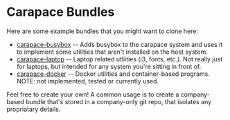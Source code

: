 Carapace Bundles
================

Here are some example bundles that you might want to clone here:

- [carapace-busybox](https://github.com/cheilman/carapace-busybox) -- Adds busybox to the carapace system and uses it to implement some utilities that aren't installed on the host system.
- [carapace-laptop](https://github.com/cheilman/carapace-laptop) -- Laptop related utliities (i3, fonts, etc.).  Not really just for laptops, but intended for any system you're sitting in front of.
- [carapace-docker](https://github.com/cheilman/carapace-docker) -- Docker utilities and container-based programs. NOTE: not implemented, tested or currently used.

Feel free to create your own!  A common usage is to create a company-based bundle that's stored in a company-only git repo, that isolates any propriatary details.

